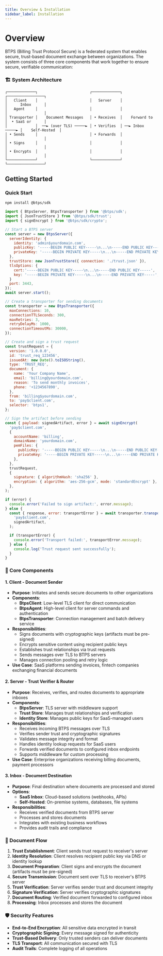 ```yaml
---
title: Overview & Installation
sidebar_label: Installation
---
```


# Overview

BTPS (Billing Trust Protocol Secure) is a federated system that enables secure, trust-based document exchange between organizations. The system consists of three core components that work together to ensure secure, verifiable communication:

### 🏗️ System Architecture

```
┌─────────────┐                        ┌─────────────┐                  ┌─────────────────┐
│   Client    │                        │   Server    │                  │      Inbox      │
│   Agent     │                        │             │                  │                 │
│ Transporter │    Document Messages   │ • Receives  │    Forward to    │  • SaaS or      │
│             │  ──► (over TLS) ─────► │ • Verifies  │ ──► Inbox ─────► │    Self-Hosted  │
│ • Sends     │                        │ • Forwards  │                  │                 │
│ • Signs     │                        │             │                  │                 │
│ • Encrypts  │                        │             │                  │                 │
└─────────────┘                        └─────────────┘                  └─────────────────┘
```

## Getting Started

### Quick Start

```bash
npm install @btps/sdk
```

```js
import { BtpsServer, BtpsTransporter } from '@btps/sdk';
import { JsonTrustStore } from '@btps/sdk/trust';
import { signEncrypt } from '@btps/sdk/crypto';

// Start a BTPS server
const server = new BtpsServer({
  serverIdentity: {
    identity: 'admin$yourdomain.com',
    publicKey: '-----BEGIN PUBLIC KEY-----\n...\n-----END PUBLIC KEY-----',
    privateKey: '-----BEGIN PRIVATE KEY-----\n...\n-----END PRIVATE KEY-----',
  },
  trustStore: new JsonTrustStore({ connection: './trust.json' }),
  tlsOptions: {
    cert:'-----BEGIN PUBLIC KEY-----\n...\n-----END PUBLIC KEY-----',
    key: '-----BEGIN PRIVATE KEY-----\n...\n-----END PRIVATE KEY-----',
  }
  port: 3443,
});
await server.start();

// Create a transporter for sending documents
const transporter = new BtpsTransporter({
  maxConnections: 10,
  connectionTTLSeconds: 300,
  maxRetries: 3,
  retryDelayMs: 1000,
  connectionTimeoutMs: 30000,
});

// Create and sign a trust request
const trustRequest = {
  version: '1.0.0.0',
  id: 'trust_req_123456',
  issuedAt: new Date().toISOString(),
  type: 'TRUST_REQ',
  document: {
    name: 'Your Company Name',
    email: 'billing@yourdomain.com',
    reason: 'To send monthly invoices',
    phone: '+1234567890',
  },
  from: 'billing$yourdomain.com',
  to: 'pay$client.com',
  selector: 'btps1',
};

// Sign the artifact before sending
const { payload: signedArtifact, error } = await signEncrypt(
  'pay$client.com',
  {
    accountName: 'billing',
    domainName: 'yourdomain.com',
    pemFiles: {
      publicKey: '-----BEGIN PUBLIC KEY-----\n...\n-----END PUBLIC KEY-----',
      privateKey: '-----BEGIN PRIVATE KEY-----\n...\n-----END PRIVATE KEY-----',
    },
  },
  trustRequest,
  {
    signature: { algorithmHash: 'sha256' },
    encryption: { algorithm: 'aes-256-gcm', mode: 'standardEncrypt' },
  },
);

if (error) {
  console.error('Failed to sign artifact:', error.message);
} else {
  const { response, error: transportError } = await transporter.transport(
    'pay$client.com',
    signedArtifact,
  );

  if (transportError) {
    console.error('Transport failed:', transportError.message);
  } else {
    console.log('Trust request sent successfully');
  }
}
```

### 🔧 Core Components

#### 1. **Client** - Document Sender

- **Purpose**: Initiates and sends secure documents to other organizations
- **Components**:
  - **BtpsClient**: Low-level TLS client for direct communication
  - **BtpsAgent**: High-level client for server commands and authentication
  - **BtpsTransporter**: Connection management and batch delivery service
- **Responsibilities**:
  - Signs documents with cryptographic keys (artifacts must be pre-signed)
  - Encrypts sensitive content using recipient public keys
  - Establishes trust relationships via trust requests
  - Sends messages over TLS to BTPS servers
  - Manages connection pooling and retry logic
- **Use Case**: SaaS platforms sending invoices, fintech companies exchanging financial documents

#### 2. **Server** - Trust Verifier & Router

- **Purpose**: Receives, verifies, and routes documents to appropriate inboxes
- **Components**:
  - **BtpsServer**: TLS server with middleware support
  - **Trust Store**: Manages trust relationships and verification
  - **Identity Store**: Manages public keys for SaaS-managed users
- **Responsibilities**:
  - Receives incoming BTPS messages over TLS
  - Verifies sender trust and cryptographic signatures
  - Validates message integrity and format
  - Handles identity lookup requests for SaaS users
  - Forwards verified documents to configured inbox endpoints
  - Supports middleware for custom processing
- **Use Case**: Enterprise organizations receiving billing documents, payment processors

#### 3. **Inbox** - Document Destination

- **Purpose**: Final destination where documents are processed and stored
- **Options**:
  - **SaaS Inbox**: Cloud-based solutions (webhooks, APIs)
  - **Self-Hosted**: On-premise systems, databases, file systems
- **Responsibilities**:
  - Receives verified documents from BTPS server
  - Processes and stores documents
  - Integrates with existing business workflows
  - Provides audit trails and compliance

### 🔄 Document Flow

1. **Trust Establishment**: Client sends trust request to receiver's server
2. **Identity Resolution**: Client resolves recipient public key via DNS or identity lookup
3. **Document Preparation**: Client signs and encrypts the document (artifacts must be pre-signed)
4. **Secure Transmission**: Document sent over TLS to receiver's BTPS server
5. **Trust Verification**: Server verifies sender trust and document integrity
6. **Signature Verification**: Server verifies cryptographic signatures
7. **Document Routing**: Verified document forwarded to configured inbox
8. **Processing**: Inbox processes and stores the document

### 🛡️ Security Features

- **End-to-End Encryption**: All sensitive data encrypted in transit
- **Cryptographic Signing**: Every message signed for authenticity
- **Trust-Based Delivery**: Only trusted senders can deliver documents
- **TLS Transport**: All communication secured with TLS
- **Audit Trails**: Complete logging of all operations
